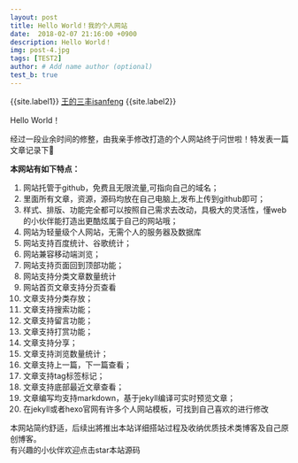 ```yaml
---
layout: post
title: Hello World！我的个人网站
date:  2018-02-07 21:16:00 +0900
description: Hello World！
img: post-4.jpg
tags: [TEST2]
author: # Add name author (optional)
test_b: true
---
```


{{site.label1}} <a href="https://isanfeng.github.io" target="\_blank">王的三丰isanfeng</a> {{site.label2}}

Hello World！

经过一段业余时间的修整，由我亲手修改打造的个人网站终于问世啦！特发表一篇文章记录下🙂

**本网站有如下特点：**
1. 网站托管于github，免费且无限流量,可指向自己的域名；
2. 里面所有文章，资源，源码均放在自己电脑上,发布上传到github即可；
3. 样式、排版、功能完全都可以按照自己需求去改动，具极大的灵活性，懂web的小伙伴能打造出更酷炫属于自己的网站哦；
4. 网站为轻量级个人网站，无需个人的服务器及数据库
5. 网站支持百度统计、谷歌统计；
6. 网站兼容移动端浏览；
7. 网站支持页面回到顶部功能；
8. 网站支持分类文章数量统计
9. 网站首页文章支持分页查看
10. 文章支持分类存放；
11. 文章支持搜索功能；
12. 文章支持留言功能；
13. 文章支持打赏功能；
14. 文章支持分享；
15. 文章支持浏览数量统计；
16. 文章支持上一篇，下一篇查看；
17. 文章支持tag标签标记；
18. 文章支持底部最近文章查看；
19. 文章编写均支持markdown，基于jekyll编译可实时预览文章；
20. 在jekyll或者hexo官网有许多个人网站模板，可找到自己喜欢的进行修改


本网站简约舒适，后续出將推出本站详细搭站过程及收纳优质技术类博客及自己原创博客。<br>有兴趣的小伙伴欢迎点击star<a href = "https://github.com/leach-chen/blogdemo" style="text-decoration:none;" target="blank" title="本站源码，欢迎前往点击star">本站源码</a>

